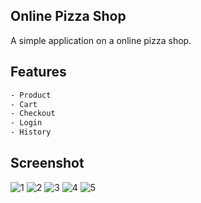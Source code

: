 ## Online Pizza Shop
A simple application on a online pizza shop.

## Features
```bash
- Product
- Cart
- Checkout
- Login
- History
```

## Screenshot
![1](https://github.com/masudncse/pizza-shop-laravel-react.js2/blob/master/screenshot/1.png)
![2](https://github.com/masudncse/pizza-shop-laravel-react.js2/blob/master/screenshot/2.png)
![3](https://github.com/masudncse/pizza-shop-laravel-react.js2/blob/master/screenshot/3.png)
![4](https://github.com/masudncse/pizza-shop-laravel-react.js2/blob/master/screenshot/4.png)
![5](https://github.com/masudncse/pizza-shop-laravel-react.js2/blob/master/screenshot/5.png)
